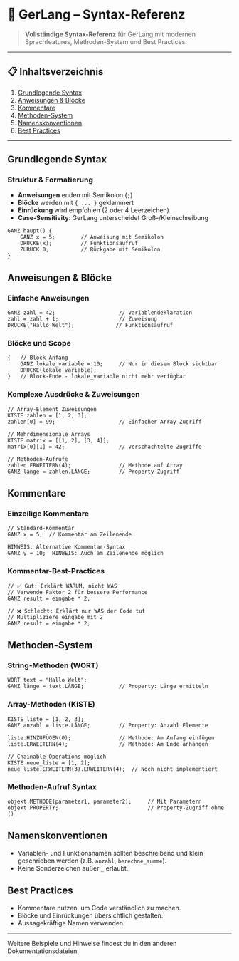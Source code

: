 # 📝 GerLang – Syntax-Referenz

> **Vollständige Syntax-Referenz** für GerLang mit modernen Sprachfeatures, Methoden-System und Best Practices.

---

## 📋 Inhaltsverzeichnis
1. [Grundlegende Syntax](#grundlegende-syntax)
2. [Anweisungen & Blöcke](#anweisungen--blöcke)
3. [Kommentare](#kommentare)
4. [Methoden-System](#methoden-system)
5. [Namenskonventionen](#namenskonventionen)
6. [Best Practices](#best-practices)

---

## Grundlegende Syntax

### Struktur & Formatierung
- **Anweisungen** enden mit Semikolon (`;`)
- **Blöcke** werden mit `{ ... }` geklammert
- **Einrückung** wird empfohlen (2 oder 4 Leerzeichen)
- **Case-Sensitivity**: GerLang unterscheidet Groß-/Kleinschreibung

```gerlang
GANZ haupt() {
    GANZ x = 5;        // Anweisung mit Semikolon
    DRUCKE(x);         // Funktionsaufruf
    ZURÜCK 0;          // Rückgabe mit Semikolon
}
```

## Anweisungen & Blöcke

### Einfache Anweisungen
```gerlang
GANZ zahl = 42;                    // Variablendeklaration
zahl = zahl + 1;                   // Zuweisung
DRUCKE("Hallo Welt");             // Funktionsaufruf
```

### Blöcke und Scope
```gerlang
{   // Block-Anfang
    GANZ lokale_variable = 10;     // Nur in diesem Block sichtbar
    DRUCKE(lokale_variable);
}   // Block-Ende - lokale_variable nicht mehr verfügbar
```

### Komplexe Ausdrücke & Zuweisungen
```gerlang
// Array-Element Zuweisungen
KISTE zahlen = [1, 2, 3];
zahlen[0] = 99;                    // Einfacher Array-Zugriff

// Mehrdimensionale Arrays
KISTE matrix = [[1, 2], [3, 4]];
matrix[0][1] = 42;                 // Verschachtelte Zugriffe

// Methoden-Aufrufe
zahlen.ERWEITERN(4);               // Methode auf Array
GANZ länge = zahlen.LÄNGE;         // Property-Zugriff
```

## Kommentare

### Einzeilige Kommentare
```gerlang
// Standard-Kommentar
GANZ x = 5;  // Kommentar am Zeilenende

HINWEIS: Alternative Kommentar-Syntax
GANZ y = 10;  HINWEIS: Auch am Zeilenende möglich
```

### Kommentar-Best-Practices
```gerlang
// ✅ Gut: Erklärt WARUM, nicht WAS
// Verwende Faktor 2 für bessere Performance
GANZ result = eingabe * 2;

// ❌ Schlecht: Erklärt nur WAS der Code tut
// Multipliziere eingabe mit 2
GANZ result = eingabe * 2;
```

## Methoden-System

### String-Methoden (WORT)
```gerlang
WORT text = "Hallo Welt";
GANZ länge = text.LÄNGE;           // Property: Länge ermitteln
```

### Array-Methoden (KISTE)
```gerlang
KISTE liste = [1, 2, 3];
GANZ anzahl = liste.LÄNGE;         // Property: Anzahl Elemente

liste.HINZUFÜGEN(0);               // Methode: Am Anfang einfügen
liste.ERWEITERN(4);                // Methode: Am Ende anhängen

// Chainable Operations möglich
KISTE neue_liste = [1, 2];
neue_liste.ERWEITERN(3).ERWEITERN(4);  // Noch nicht implementiert
```

### Methoden-Aufruf Syntax
```gerlang
objekt.METHODE(parameter1, parameter2);     // Mit Parametern
objekt.PROPERTY;                            // Property-Zugriff ohne ()
```

## Namenskonventionen
- Variablen- und Funktionsnamen sollten beschreibend und klein geschrieben werden (z.B. `anzahl`, `berechne_summe`).
- Keine Sonderzeichen außer `_` erlaubt.

## Best Practices
- Kommentare nutzen, um Code verständlich zu machen.
- Blöcke und Einrückungen übersichtlich gestalten.
- Aussagekräftige Namen verwenden.

---

Weitere Beispiele und Hinweise findest du in den anderen Dokumentationsdateien.
